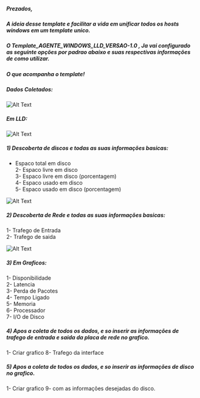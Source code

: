 
##### Prezados,<br /> 

##### A ideia desse template e facilitar a vida em unificar todos os hosts windows em um template unico.<br /> 

##### O Template_AGENTE_WINDOWS_LLD_VERSAO-1.0 , Ja vai configurado as seguinte opções por padrao abaixo e suas respectivas informações de como utilizar.<br /> 

##### O que acompanha o template!<br /> 

##### Dados Coletados:

![Alt Text](https://github.com/magnopeem/Templates_zabbix_3.2/blob/master/src/img/windows_lld_01.PNG)

##### Em LLD:

![Alt Text](https://github.com/magnopeem/Templates_zabbix_3.2/blob/master/src/img/windows_lld_02.PNG)


##### 1) Descoberta de discos e todas as suas informações basicas:<br /> 

* Espaco total em disco<br /> 
2- Espaco livre em disco<br /> 
3- Espaco livre em disco (porcentagem)<br /> 
4- Espaco usado em disco<br /> 
5- Espaco usado em disco (porcentagem)<br /> 

![Alt Text](https://github.com/magnopeem/Templates_zabbix_3.2/blob/master/src/img/windows_lld_03.PNG)


##### 2) Descoberta de Rede e todas as suas informações basicas:<br /> 

1- Trafego de Entrada<br /> 
2- Trafego de saida<br />

![Alt Text](https://github.com/magnopeem/Templates_zabbix_3.2/blob/master/src/img/windows_lld_04.PNG)


##### 3) Em Graficos:<br /> 

1- Disponibilidade<br />
2- Latencia<br /> 
3- Perda de Pacotes<br /> 
4- Tempo Ligado<br /> 
5- Memoria<br /> 
6- Processador<br /> 
7- I/O de Disco<br /> 

##### 4) Apos a coleta de todos os dados, e so inserir as informações de trafego de entrada e saida da placa de rede no grafico.<br /> 

1- Criar grafico 8- Trafego da interface <br /> 

##### 5) Apos a coleta de todos os dados, e so inserir as informações de disco no grafico.<br /> 

1- Criar grafico 9- com as informações desejadas do disco.<br /> 


